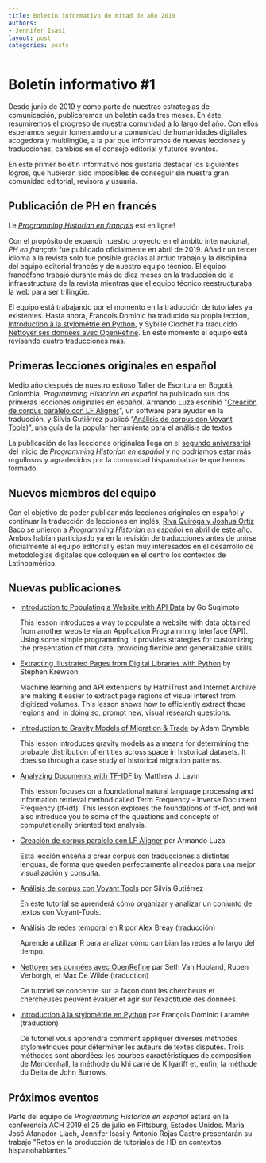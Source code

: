 ```yaml
---
title: Boletín informativo de mitad de año 2019
authors:
- Jennifer Isasi
layout: post
categories: posts
---
```


# Boletín informativo #1 

Desde junio de 2019 y como parte de nuestras estrategias de comunicación, publicaremos un boletín cada tres meses. En éste resumiremos el progreso de nuestra comunidad a lo largo del año. Con ellos esperamos seguir fomentando una comunidad de humanidades digitales acogedora y multilingüe, a la par que informamos de nuevas lecciones y traducciones, cambios en el consejo editorial y futuros eventos. 

En este primer boletín informativo nos gustaría destacar los siguientes logros, que hubieran sido imposibles de conseguir sin nuestra gran comunidad editorial, revisora y usuaria.

## Publicación de PH en francés

Le [*Programming Historian en français*](http://programminghistorian.org/fr) est en ligne! 

Con el propósito de expandir nuestro proyecto en el ámbito internacional, *PH en français* fue publicado oficialmente en abril de 2019. Añadir un tercer idioma a la revista solo fue posible gracias al arduo trabajo y la disciplina del equipo editorial francés y de nuestro equipo técnico. El equipo francófono trabajó durante más de diez meses en la traducción de la infraestructura de la revista mientras que el equipo técnico reestructuraba la web para ser trilingüe.

El equipo está trabajando por el momento en la traducción de tutoriales ya existentes. Hasta ahora, François Dominic ha traducido su propia lección, [Introduction à la stylométrie en Python](https://programminghistorian.org/fr/lecons/introduction-a-la-stylometrie-avec-python), y Sybille Clochet ha traducido [Nettoyer ses données avec OpenRefine](https://programminghistorian.org/fr/lecons/nettoyer-ses-donnees-avec-openrefine). En este momento el equipo está revisando cuatro traducciones más.  

## **Primeras lecciones originales en español** 

Medio año después de nuestro exitoso Taller de Escritura en Bogotá, Colombia, *Programming Historian en español* ha publicado sus dos  primeras lecciones originales en español. Armando Luza escribió "[Creación de corpus paralelo con LF Aligner](https://programminghistorian.org/es/lecciones/corpus-paralelo-lfaligner)", un software para ayudar en la traducción, y Silvia Gutiérrez publicó “[Análisis de corpus con Voyant Tools](https://programminghistorian.org/es/lecciones/analisis-voyant-tools))”, una guía de la popular herramienta para el análisis de textos.

La publicación de las lecciones originales llega en el [segundo aniversario](https://programminghistorian.org/posts/lanzamiento-PH-espanol)) del inicio de *Programming Historian en español* y no podríamos estar más orgullosos y agradecidos por la comunidad hispanohablante que hemos formado.

## Nuevos miembros del equipo 

Con el objetivo de poder publicar más lecciones originales en español y continuar la traducción de lecciones en inglés, [Riva Quiroga y Joshua Ortiz Baco se unieron a *Programming Historian en español*](https://programminghistorian.org/posts/riva-quiroga-joshua-ortiz) en abril de este año. Ambos habían participado ya en la revisión de traducciones antes de unirse oficialmente al equipo editorial y están muy interesados en el desarrollo de metodologías digitales que coloquen en el centro los contextos de Latinoamérica. 

## Nuevas publicaciones

- [Introduction to Populating a Website with API Data](https://programminghistorian.org/en/lessons/introduction-to-populating-a-website-with-api-data) by Go Sugimoto 

  This lesson introduces a way to populate a website with data obtained from another website via an Application Programming Interface (API). Using some simple programming, it provides strategies for customizing the presentation of that data, providing flexible and generalizable skills. 

- [Extracting Illustrated Pages from Digital Libraries with Python](https://programminghistorian.org/en/lessons/extracting-illustrated-pages) by Stephen Krewson

  Machine learning and API extensions by HathiTrust and Internet Archive are making it easier to extract page regions of visual interest from digitized volumes. This lesson shows how to efficiently extract those regions and, in doing so, prompt new, visual research questions.

- [Introduction to Gravity Models of Migration & Trade](https://programminghistorian.org/en/lessons/gravity-model) by Adam Crymble

  This lesson introduces gravity models as a means for determining the probable distribution of entities across space in historical datasets. It does so through a case study of historical migration patterns.

- [Analyzing Documents with TF-IDF](https://programminghistorian.org/en/lessons/analyzing-documents-with-tfidf) by Matthew J. Lavin

  This lesson focuses on a foundational natural language processing and information retrieval method called Term Frequency - Inverse Document Frequency (tf-idf). This lesson explores the foundations of tf-idf, and will also introduce you to some of the questions and concepts of computationally oriented text analysis.

- [Creación de corpus paralelo con LF Aligner](https://programminghistorian.org/es/lecciones/corpus-paralelo-lfaligner) por Armando Luza

  Esta lección enseña a crear corpus con traducciones a distintas lenguas, de forma que queden perfectamente alineados para una mejor visualización y consulta.

- [Análisis de corpus con Voyant Tools](https://programminghistorian.org/es/lecciones/analisis-voyant-tools) por Silvia Gutiérrez

  En este tutorial se aprenderá cómo organizar y analizar un conjunto de textos con Voyant-Tools.

- [Análisis de redes temporal](https://programminghistorian.org/es/lecciones/analisis-temporal-red) en R por Alex Breay (traducción)

  Aprende a utilizar R para analizar cómo cambian las redes a lo largo del tiempo.

- [Nettoyer ses données avec OpenRefine](https://programminghistorian.org/fr/lecons/nettoyer-ses-donnees-avec-openrefine) par Seth Van Hooland, Ruben Verborgh, et Max De Wilde (traduction)

  Ce tutoriel se concentre sur la façon dont les chercheurs et chercheuses peuvent évaluer et agir sur l’exactitude des données.

- [Introduction à la stylométrie en Python](https://programminghistorian.org/fr/lecons/introduction-a-la-stylometrie-avec-python) par François Dominic Laramée (traduction)

  Ce tutoriel vous apprendra comment appliquer diverses méthodes stylométriques pour déterminer les auteurs de textes disputés. Trois méthodes sont abordées: les courbes caractéristiques de composition de Mendenhall, la méthode du khi carré de Kilgariff et, enfin, la méthode du Delta de John Burrows.

## Próximos eventos

Parte del equipo de *Programming Historian en español* estará en la conferencia ACH 2019 el 25 de julio en Pittsburg, Estados Unidos. Maria José Afanador-Llach, Jennifer Isasi y Antonio Rojas Castro presentarán su trabajo "Retos en la producción de tutoriales de HD en contextos hispanohablantes." 
